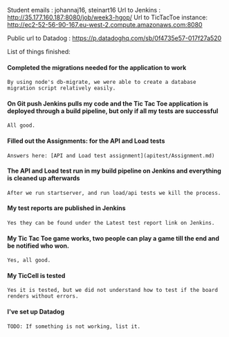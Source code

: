 Student emails : johannaj16, steinart16
Url to Jenkins : http://35.177.160.187:8080/job/week3-hgop/
Url to TicTacToe instance: http://ec2-52-56-90-167.eu-west-2.compute.amazonaws.com:8080

Public url to Datadog : https://p.datadoghq.com/sb/0f4735e57-017f27a520

List of things finished:

#### Completed the migrations needed for the application to work
    By using node's db-migrate, we were able to create a database migration script relatively easily.  

#### On Git push Jenkins pulls my code and the Tic Tac Toe application is deployed through a build pipeline, but only if all my tests are successful

    All good.
#### Filled out the Assignments: for the API and Load tests
    Answers here: [API and Load test assignment](apitest/Assignment.md)

#### The API and Load test run in my build pipeline on Jenkins and everything is cleaned up afterwards

    After we run startserver, and run load/api tests we kill the process.
#### My test reports are published in Jenkins

    Yes they can be found under the Latest test report link on Jenkins.
#### My Tic Tac Toe game works, two people can play a game till the end and be notified who won.
    Yes, all good.

#### My TicCell is tested
    Yes it is tested, but we did not understand how to test if the board renders without errors.

#### I've set up Datadog

    TODO: If something is not working, list it.
